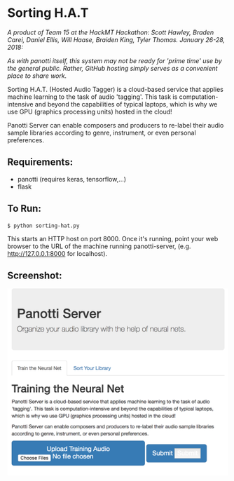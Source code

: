 # Sorting H.A.T 

*A product of Team 15 at the HackMT Hackathon: Scott Hawley, Braden Carei, Daniel Ellis, Will Haase, Braiden King, Tyler Thomas. January 26-28, 2018:*  

*As with panotti itself, this system may not be ready for 'prime time' use by the general public.  Rather, GitHub hosting simply serves as a convenient place to share work.*

Sorting H.A.T. (Hosted Audio Tagger) is a cloud-based service that applies machine learning to the task of audio 'tagging'.
This task is computation-intensive and beyond the capabilities of typical laptops, which is why we use GPU (graphics processing units) hosted in the cloud!

Panotti Server can enable composers and producers to re-label their audio sample libraries
according to genre, instrument, or even personal preferences.

## Requirements:
- panotti (requires keras, tensorflow,...)
- flask

## To Run:

    $ python sorting-hat.py

This starts an HTTP host on port 8000.  Once it's running, point your web browser to the URL of the machine running panotti-server,
(e.g. http://127.0.0.1:8000 for localhost).

## Screenshot:
![screenshot](screenshot.png)
